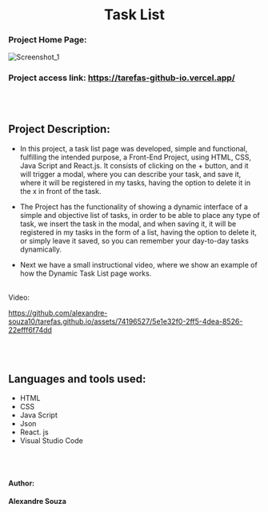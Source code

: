 <h1 align="center"> Task List </h1>

### Project Home Page:
![Screenshot_1](https://github.com/alexandre-souza10/tarefas.github.io/assets/74196527/b887c150-14a9-443b-963d-9737c1bfe882)

### Project access link: https://tarefas-github-io.vercel.app/

<br></br>

## Project Description:
- In this project, a task list page was developed, simple and functional, fulfilling the intended purpose,
a Front-End Project, using HTML, CSS, Java Script and React.js. It consists of clicking on the + button, and it will trigger a modal, where you can describe your task,
and save it, where it will be registered in my tasks, having the option to delete it in the x in front of the task.

- The Project has the functionality of showing a dynamic interface of a simple and objective list of tasks, in order to be able to place any type of task, we insert the task in the modal,
and when saving it, it will be registered in my tasks in the form of a list, having the option to delete it, or simply leave it saved,
so you can remember your day-to-day tasks dynamically.

- Next we have a small instructional video, where we show an example of how the Dynamic Task List page works.
<br></br>

Video:

https://github.com/alexandre-souza10/tarefas.github.io/assets/74196527/5e1e32f0-2ff5-4dea-8526-22efff6f74dd

<br></br>

## Languages ​​and tools used:
- HTML
- CSS
- Java Script
- Json
- React. js
- Visual Studio Code

<br></br>

#### Author: 
**Alexandre Souza**

